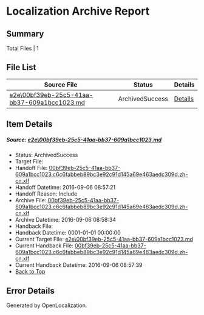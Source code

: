 # <a name='report-top'></a> Localization Archive Report

## Summary
 Total Files | 1

## File List
 Source File | Status | Details 
 ----------- | ------ | ------- 
 [e2e\00bf39eb-25c5-41aa-bb37-609a1bcc1023.md](https://github.com/OpenLocalizationTestOrg/ol-test0/blob/e7283b26ea9c1f4cd230724b1f4e7e00d86e1f2e/e2e/00bf39eb-25c5-41aa-bb37-609a1bcc1023.md) | ArchivedSuccess | [Details](#2d262a7a4d7b093c1e84a9735f900378cb7980ae1)

## Item Details
##### <a name='2d262a7a4d7b093c1e84a9735f900378cb7980ae1'></a> Source: [e2e\00bf39eb-25c5-41aa-bb37-609a1bcc1023.md](https://github.com/OpenLocalizationTestOrg/ol-test0/blob/e7283b26ea9c1f4cd230724b1f4e7e00d86e1f2e/e2e/00bf39eb-25c5-41aa-bb37-609a1bcc1023.md)
* Status: ArchivedSuccess
* Target File: 
* Handoff File: [00bf39eb-25c5-41aa-bb37-609a1bcc1023.c6c6fabbeb89bc3e92c91d145a69e463aedc309d.zh-cn.xlf](https://github.com/OpenLocalizationTestOrg/ol-test0-handoff/blob/e8a8f1fb59560c904075fa5ea2e6ed5d541efcdc/ol-handoff/OpenLocalizationTestOrg/ol-test0-zhcn/ci/ht/00bf39eb-25c5-41aa-bb37-609a1bcc1023.c6c6fabbeb89bc3e92c91d145a69e463aedc309d.zh-cn.xlf)
* Handoff Datetime: 2016-09-06 08:57:21
* Handoff Reason: Include
* Archive File: [00bf39eb-25c5-41aa-bb37-609a1bcc1023.c6c6fabbeb89bc3e92c91d145a69e463aedc309d.zh-cn.xlf](https://github.com/OpenLocalizationTestOrg/ol-test0-handoff/blob/5220cc734493e91f11afa06f63865fd4772a29c3/ol-archive/OpenLocalizationTestOrg/ol-test0-zhcn/ci/ht/00bf39eb-25c5-41aa-bb37-609a1bcc1023.c6c6fabbeb89bc3e92c91d145a69e463aedc309d.zh-cn.xlf)
* Archive Datetime: 2016-09-06 08:58:34
* Handback File: 
* Handback Datetime: 0001-01-01 00:00:00
* Current Target File: [e2e\00bf39eb-25c5-41aa-bb37-609a1bcc1023.md](https://github.com/OpenLocalizationTestOrg/ol-test0-zhcn/blob/6f510e20224eea0ea9c7769c317b99f15139bf62/e2e/00bf39eb-25c5-41aa-bb37-609a1bcc1023.md)
* Current Handback File: [00bf39eb-25c5-41aa-bb37-609a1bcc1023.c6c6fabbeb89bc3e92c91d145a69e463aedc309d.zh-cn.xlf](https://github.com/OpenLocalizationTestOrg/ol-test0-handback/blob/472040b91b48cd3b53d729ac405131b8c20661c3/ol-handback/OpenLocalizationTestOrg/ol-test0-zhcn/ci/ht/00bf39eb-25c5-41aa-bb37-609a1bcc1023.c6c6fabbeb89bc3e92c91d145a69e463aedc309d.zh-cn.xlf)
* Current Handback Datetime: 2016-09-06 08:57:39
* [Back to Top](#report-top)


## Error Details

Generated by OpenLocalization.
